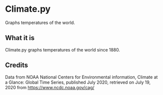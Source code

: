 # Climate.py
Graphs temperatures of the world.

## What it is

Climate.py graphs temperatures of the world since 1880.

## Credits
Data from NOAA National Centers for Environmental information, Climate at a Glance: Global Time Series, published July 2020, retrieved on July 19, 2020 from https://www.ncdc.noaa.gov/cag/
